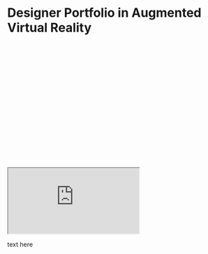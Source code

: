 # Designer Portfolio in Augmented Virtual Reality

<div class="keep-iframe-ratio">
  <svg viewBox="0 0 16 9" xmlns="http://www.w3.org/2000/svg"></svg>
  <iframe src="https://spaces.archilogic.com/3d/archilogic/41fd5tjj?autostart=0&mode=view&modelResourceId=f27f98b2-e40d-4f68-8527-ecdbdecaeadd"></iframe>
</div>

text here